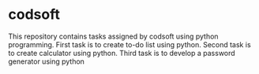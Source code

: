 # codsoft
This repository contains tasks assigned by codsoft using python programming. 
First task is to create to-do list using python.
Second task is to create calculator using python.
Third task is to develop a password generator using python
